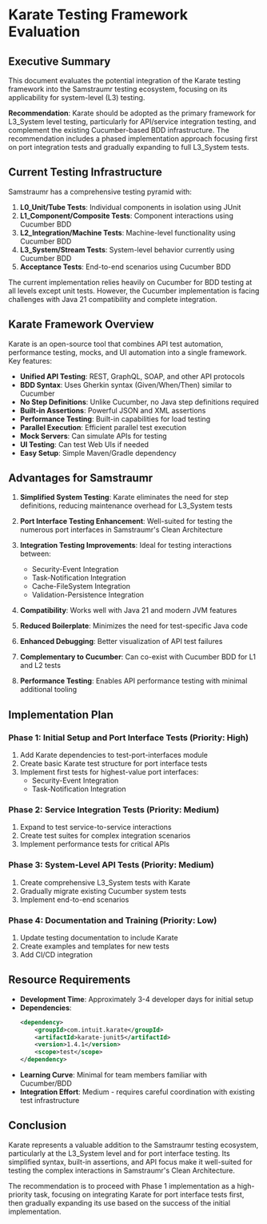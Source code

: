 # Karate Testing Framework Evaluation

## Executive Summary

This document evaluates the potential integration of the Karate testing framework into the Samstraumr testing ecosystem, focusing on its applicability for system-level (L3) testing. 

**Recommendation**: Karate should be adopted as the primary framework for L3_System level testing, particularly for API/service integration testing, and complement the existing Cucumber-based BDD infrastructure. The recommendation includes a phased implementation approach focusing first on port integration tests and gradually expanding to full L3_System tests.

## Current Testing Infrastructure

Samstraumr has a comprehensive testing pyramid with:

1. **L0_Unit/Tube Tests**: Individual components in isolation using JUnit
2. **L1_Component/Composite Tests**: Component interactions using Cucumber BDD
3. **L2_Integration/Machine Tests**: Machine-level functionality using Cucumber BDD
4. **L3_System/Stream Tests**: System-level behavior currently using Cucumber BDD
5. **Acceptance Tests**: End-to-end scenarios using Cucumber BDD

The current implementation relies heavily on Cucumber for BDD testing at all levels except unit tests. However, the Cucumber implementation is facing challenges with Java 21 compatibility and complete integration.

## Karate Framework Overview

Karate is an open-source tool that combines API test automation, performance testing, mocks, and UI automation into a single framework. Key features:

- **Unified API Testing**: REST, GraphQL, SOAP, and other API protocols
- **BDD Syntax**: Uses Gherkin syntax (Given/When/Then) similar to Cucumber
- **No Step Definitions**: Unlike Cucumber, no Java step definitions required
- **Built-in Assertions**: Powerful JSON and XML assertions
- **Performance Testing**: Built-in capabilities for load testing
- **Parallel Execution**: Efficient parallel test execution
- **Mock Servers**: Can simulate APIs for testing
- **UI Testing**: Can test Web UIs if needed
- **Easy Setup**: Simple Maven/Gradle dependency

## Advantages for Samstraumr

1. **Simplified System Testing**: Karate eliminates the need for step definitions, reducing maintenance overhead for L3_System tests

2. **Port Interface Testing Enhancement**: Well-suited for testing the numerous port interfaces in Samstraumr's Clean Architecture

3. **Integration Testing Improvements**: Ideal for testing interactions between:
   - Security-Event Integration
   - Task-Notification Integration
   - Cache-FileSystem Integration
   - Validation-Persistence Integration

4. **Compatibility**: Works well with Java 21 and modern JVM features

5. **Reduced Boilerplate**: Minimizes the need for test-specific Java code

6. **Enhanced Debugging**: Better visualization of API test failures

7. **Complementary to Cucumber**: Can co-exist with Cucumber BDD for L1 and L2 tests

8. **Performance Testing**: Enables API performance testing with minimal additional tooling

## Implementation Plan

### Phase 1: Initial Setup and Port Interface Tests (Priority: High)

1. Add Karate dependencies to test-port-interfaces module
2. Create basic Karate test structure for port interface tests
3. Implement first tests for highest-value port interfaces:
   - Security-Event Integration
   - Task-Notification Integration 

### Phase 2: Service Integration Tests (Priority: Medium)

1. Expand to test service-to-service interactions
2. Create test suites for complex integration scenarios
3. Implement performance tests for critical APIs

### Phase 3: System-Level API Tests (Priority: Medium)

1. Create comprehensive L3_System tests with Karate
2. Gradually migrate existing Cucumber system tests
3. Implement end-to-end scenarios

### Phase 4: Documentation and Training (Priority: Low)

1. Update testing documentation to include Karate
2. Create examples and templates for new tests
3. Add CI/CD integration

## Resource Requirements

- **Development Time**: Approximately 3-4 developer days for initial setup
- **Dependencies**: 
  ```xml
  <dependency>
      <groupId>com.intuit.karate</groupId>
      <artifactId>karate-junit5</artifactId>
      <version>1.4.1</version>
      <scope>test</scope>
  </dependency>
  ```
- **Learning Curve**: Minimal for team members familiar with Cucumber/BDD
- **Integration Effort**: Medium - requires careful coordination with existing test infrastructure

## Conclusion

Karate represents a valuable addition to the Samstraumr testing ecosystem, particularly at the L3_System level and for port interface testing. Its simplified syntax, built-in assertions, and API focus make it well-suited for testing the complex interactions in Samstraumr's Clean Architecture. 

The recommendation is to proceed with Phase 1 implementation as a high-priority task, focusing on integrating Karate for port interface tests first, then gradually expanding its use based on the success of the initial implementation.